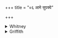 +++
title = "०६ आमे सुपक्वे"

+++

<details><summary>Whitney</summary>

### Translation
6. In raw, in well-cooked, in mixed (? *śabála*), in ripe, what *piśācá*  
hath injured (*dambh*) me in the partaking—that let the *piśācás* atone  
for (? *vi-yātay*) with self \[and\] progeny; be this man free from  
disease.

### Notes
Ppp. has for **a** our 8 **a** (reading *tvā* for *mā*), and for 8 **a**  
*yāme sap. śavale vip.;* further, for **b** *odane manthe diva ota  
lehe;* and here and in the verses that follow, it varies between  
*dadambha* and *didambha*.
</details>

<details><summary>Griffith</summary>

If some Pisacha in my food raw, ready, thoroughly cooked, or, spotty, hath deceived me, Let the Pisachas with their lives and offspring atone for this, and let this man be healthy.
</details>
